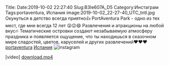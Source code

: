 Title:
Date:2019-10-02 22:27:40
Slug:B3Ie607A_D5
Category:Инстаграм
Tags:portaventura, Испания
image:2019-10-02_22-27-40_UTC_tntl.jpg
Окунуться в детство всегда приятно👍
 PortAventura Park - одно из тех мест, где мне всегда 12 лет 😜😉😄
Развлечения и атракционы на любой вкус🔥
Тематические островки создают незабываемую атмосферу праздника и появляется ощущение, что ты находишься в сказочном мире сладостей,  цветов, каруселей и других развлечений❤❤❤ [portaventura]({tag}portaventura) [Испания]({tag}Испания)
![instagram]({attach}images/2019-10-02_22-27-40_UTC.jpg)

[video]
[download.mp4]({attach}images/2019-10-02_22-27-40_UTC.mp4)
